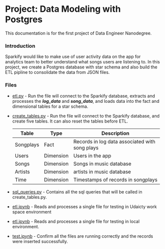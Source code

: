 # Project: Data Modeling with Postgres
This documentation is for the first project of Data Engineer Nanodegree.

### Introduction 
Sparkify would like to make use of user activity data on the app for analytics team to better understand what songs users are listening to. In this project, we create a Postgres database with star schema and also build the ETL pipline to consolidate the data from JSON files.



### Files
- [etl.py]() - Run the file will connect to the Sparkify database, extracts and processes the ***log_data*** and ***song_data***, and loads data into the fact and dimensional tables for a star schema. 
- [create_tables.py]() - Run the file will connect to the Sparkify database, and create five tables. It can also reset the tables before ETL.

    | Table | Type |Description|
    | ------ |----|------ |
    | Songplays | Fact| Records in log data associated with song plays|
    | Users | Dimension | Users in the app |
    | Songs| Dimension | Songs in music database |
    | Artists| Dimension | artists in music database  |
    | Time| Dimension | Timestamps of records in songplays|
    
- [sql_queries.py]() - Contains all the sql queries that will be called in create_tables.py.
- [etl.ipynb]() - Reads and processes a single file for testing in Udaicty work space environment
- [etl.ipynb]() - Reads and processes a single file for testing in local environment.
- [test.ipynb]() - Confirm all the files are running correctly and the records were inserted successfully. 
